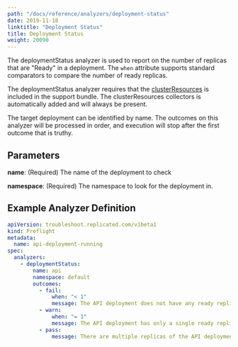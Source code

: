 ```yaml
---
path: "/docs/reference/analyzers/deployment-status"
date: 2019-11-18
linktitle: "Deployment Status"
title: Deployment Status
weight: 20090
---
```


The deploymentStatus analyzer is used to report on the number of replicas that are "Ready" in a deployment. The `when` attribute supports standard comparators to compare the number of ready replicas.

The deploymentStatus analyzer requires that the [clusterResources](../../collectors/cluster-resources) is included in the support bundle. The clusterResources collectors is automatically added and will always be present.

The target deployment can be identified by name. The outcomes on this analyzer will be processed in order, and execution will stop after the first outcome that is truthy.

## Parameters

**name**: (Required) The name of the deployment to check

**namespace**: (Required) The namespace to look for the deployment in.

## Example Analyzer Definition

```yaml
apiVersion: troubleshoot.replicated.com/v1beta1
kind: Preflight
metadata:
  name: api-deployment-running
spec:
  analyzers:
    - deploymentStatus:
        name: api
        namespace: default
        outcomes:
          - fail:
              when: "< 1"
              message: The API deployment does not have any ready replicas.
          - warn:
              when: "= 1"
              message: The API deployment has only a single ready replica.
          - pass:
              message: There are multiple replicas of the API deployment ready.
```
